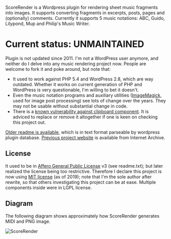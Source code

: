 ScoreRender is a Wordpress plugin for rendering sheet music fragments into images.  It supports converting fragments in excerpts, posts, pages and (optionally) comments.  Currently it supports 5 music notations: ABC, Guido, Lilypond, Mup and Philip's Music Writer.

# Current status: UNMAINTAINED

Plugin is not updated since 2011. I'm not a WordPress user anymore, and neither do I delve into any music rendering project now. People are welcome to fork it and poke around, but note that:

- It used to work against PHP 5.4 and WordPress 2.8, which are way outdated. Whether it works on current generation of PHP and WordPress is very questionable, I'm willing to bet it doesn't.
- Even the music notation programs and auxiliary utilities ([ImageMagick](https://imagemagick.org/index.php), used for image post processing) see lots of change over the years. They may not be usable without substantial change in code.
- There is a [known vulnerability against clipboard component](https://wpvulndb.com/vulnerabilities/6755). It is adviced to replace or remove it altogether if one is keen on checking this project out.

[Older readme is available](readme.txt), which is in text format parseable by wordpress plugin database. [Previous project website](https://web.archive.org/web/20160817125602/http://scorerender.abelcheung.org/) is available from Internet Archive.

## License

It used to be in [Affero General Public License](https://en.wikipedia.org/wiki/Affero_General_Public_License) v3 (see readme.txt); but later realized the license being too restrictive. Therefore I declare this project is now using [MIT license](https://opensource.org/licenses/MIT) (as of 2019); note that I'm the sole author after rewrite, so that others investigating this project can be at ease. Multiple components inside were in LGPL license.

## Diagram

The following diagram shows approximately how ScoreRender generates MIDI and PNG image.

![ScoreRender](https://user-images.githubusercontent.com/83110/60996758-e0445d80-a387-11e9-9da4-9055b13d6d5b.png)
